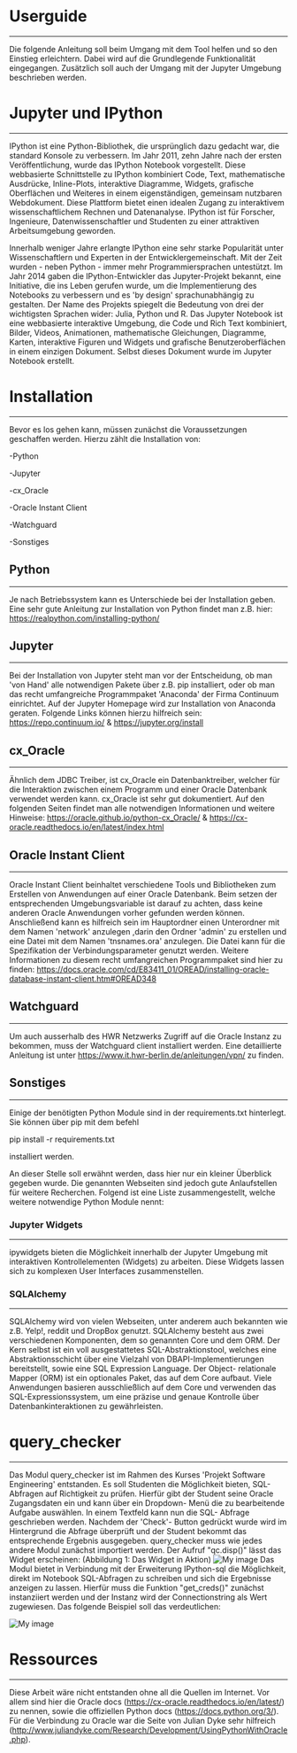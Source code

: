 # Userguide
_____________________________________________________________________________________________________________________

Die folgende Anleitung soll beim Umgang mit dem Tool helfen und so den Einstieg erleichtern. Dabei wird auf die Grundlegende Funktionalität eingegangen. Zusätzlich soll auch der Umgang mit der Jupyter Umgebung beschrieben werden.

# Jupyter und IPython
_____________________________________________________________________________________________________________________

IPython ist eine Python-Bibliothek, die ursprünglich dazu gedacht war, die standard Konsole zu verbessern. Im Jahr 2011, zehn Jahre nach der ersten Veröffentlichung, wurde das IPython Notebook vorgestellt. Diese webbasierte Schnittstelle zu IPython
kombiniert Code, Text, mathematische Ausdrücke, Inline-Plots, interaktive Diagramme, Widgets,
grafische Oberflächen und Weiteres in einem eigenständigen, gemeinsam nutzbaren Webdokument. Diese
Plattform bietet einen idealen Zugang zu interaktivem wissenschaftlichem Rechnen und Datenanalyse.
IPython ist für Forscher, Ingenieure, Datenwissenschaftler  und Studenten zu einer attraktiven Arbeitsumgebung geworden. 

Innerhalb weniger Jahre erlangte IPython eine sehr starke Popularität unter Wissenschaftlern und Experten in der Entwicklergemeinschaft. Mit der Zeit wurden - neben Python - 
immer mehr Programmiersprachen untestützt. Im Jahr 2014 gaben die IPython-Entwickler das Jupyter-Projekt bekannt,
eine Initiative, die ins Leben gerufen wurde, um die Implementierung des Notebooks zu verbessern und es 'by design' sprachunabhängig zu gestalten. Der Name des Projekts spiegelt die Bedeutung von drei der wichtigsten Sprachen wider: Julia, Python und R.
Das Jupyter Notebook ist eine webbasierte interaktive Umgebung, die Code und Rich Text kombiniert,
Bilder, Videos, Animationen, mathematische Gleichungen, Diagramme, Karten, interaktive Figuren und
Widgets und grafische Benutzeroberflächen in einem einzigen Dokument. 
Selbst dieses Dokument wurde im Jupyter Notebook erstellt.


# Installation
_____________________________________________________________________________________________________________________


Bevor es los gehen kann, müssen zunächst die Voraussetzungen geschaffen werden. Hierzu zählt die Installation von:

-Python

-Jupyter

-cx_Oracle

-Oracle Instant Client

-Watchguard

-Sonstiges


## Python
_____________________________________________________________________________________________________________________
Je nach Betriebssystem kann es Unterschiede bei der Installation geben. Eine sehr gute Anleitung zur Installation von Python findet man z.B. hier: https://realpython.com/installing-python/

## Jupyter
_____________________________________________________________________________________________________________________
Bei der Installation von Jupyter steht man vor der Entscheidung, ob man 'von Hand' alle notwendigen Pakete über z.B. pip installiert, oder ob man das recht umfangreiche Programmpaket 'Anaconda' der Firma Continuum einrichtet. Auf der Jupyter Homepage wird zur Installation von Anaconda geraten. Folgende Links können hierzu hilfreich sein: https://repo.continuum.io/ & https://jupyter.org/install

## cx_Oracle
_____________________________________________________________________________________________________________________
Ähnlich dem JDBC Treiber, ist cx_Oracle ein Datenbanktreiber, welcher für die Interaktion zwischen einem Programm und einer Oracle Datenbank verwendet werden kann. cx_Oracle ist sehr gut dokumentiert. Auf den folgenden Seiten findet man alle notwendigen Informationen und weitere Hinweise: https://oracle.github.io/python-cx_Oracle/ & https://cx-oracle.readthedocs.io/en/latest/index.html

## Oracle Instant Client
_____________________________________________________________________________________________________________________
Oracle Instant Client beinhaltet verschiedene Tools und Bibliotheken zum Erstellen von Anwendungen auf einer Oracle Datenbank.
Beim setzen der entsprechenden Umgebungsvariable ist darauf zu achten, dass keine anderen Oracle Anwendungen vorher gefunden werden können.
Anschließend kann es hilfreich sein im Hauptordner einen Unterordner mit dem Namen 'network' anzulegen ,darin den Ordner 'admin' zu erstellen und eine Datei mit dem Namen 'tnsnames.ora' anzulegen. Die Datei kann für die Spezifikation der Verbindungsparameter genutzt werden. 
Weitere Informationen zu diesem recht umfangreichen Programmpaket sind hier zu finden: https://docs.oracle.com/cd/E83411_01/OREAD/installing-oracle-database-instant-client.htm#OREAD348

## Watchguard
_____________________________________________________________________________________________________________________
Um auch ausserhalb des HWR Netzwerks Zugriff auf die Oracle Instanz zu bekommen, muss der Watchguard client installiert werden. Eine detaillierte Anleitung ist unter https://www.it.hwr-berlin.de/anleitungen/vpn/ zu finden. 

## Sonstiges
_____________________________________________________________________________________________________________________
Einige der benötigten Python Module sind in der requirements.txt hinterlegt. Sie können über pip mit dem befehl

pip install -r requirements.txt

installiert werden. 


An dieser Stelle soll erwähnt werden, dass hier nur ein kleiner Überblick gegeben wurde. Die genannten Webseiten sind jedoch gute Anlaufstellen für weitere Recherchen. Folgend ist eine Liste zusammengestellt, welche weitere notwendige Python Module nennt:

### Jupyter Widgets
_____________________________________________________________________________________________________________________
ipywidgets bieten die Möglichkeit innerhalb der Jupyter Umgebung mit interaktiven Kontrollelementen (Widgets) zu arbeiten. Diese Widgets lassen sich zu komplexen User Interfaces zusammenstellen.

### SQLAlchemy
_____________________________________________________________________________________________________________________
SQLAlchemy wird von vielen Webseiten, unter anderem auch bekannten wie z.B. Yelp!, reddit und DropBox genutzt. SQLAlchemy besteht aus zwei verschiedenen Komponenten, dem so genannten Core und dem ORM. Der Kern selbst ist ein voll ausgestattetes SQL-Abstraktionstool, welches eine Abstraktionsschicht über eine Vielzahl von DBAPI-Implementierungen bereitstellt, sowie eine SQL Expression Language. Der Object- relationale Mapper (ORM) ist ein optionales Paket, das auf dem Core aufbaut. Viele Anwendungen basieren ausschließlich auf dem Core und verwenden das SQL-Expressionssystem, um eine präzise und genaue Kontrolle über Datenbankinteraktionen zu gewährleisten.

# query_checker
_____________________________________________________________________________________________________________________

Das Modul query_checker ist im Rahmen des Kurses 'Projekt Software Engineering' entstanden. Es soll Studenten die Möglichkeit bieten, SQL- Abfragen auf Richtigkeit zu prüfen. Hierfür gibt der Student seine Oracle Zugangsdaten ein und kann über ein Dropdown- Menü die zu bearbeitende Aufgabe auswählen. In einem Textfeld kann nun die SQL- Abfrage geschrieben werden. Nachdem der 'Check'- Button gedrückt wurde wird im Hintergrund die Abfrage überprüft und der Student bekommt das entsprechende Ergebnis ausgegeben. query_checker muss wie jedes andere Modul zunächst importiert werden. Der Aufruf "qc.disp()" lässt das Widget erscheinen: (Abbildung 1: Das Widget in Aktion)
![My image](Salbinus.github.com/edjuSQL/)
Das Modul bietet in Verbindung mit der Erweiterung IPython-sql die Möglichkeit, direkt im Notebook SQL-Abfragen zu schreiben und sich die Ergebnisse anzeigen zu lassen. Hierfür muss die Funktion "get_creds()" zunächst instanziiert werden und der Instanz wird der Connectionstring als Wert zugewiesen. Das folgende Beispiel soll das verdeutlichen:

![My image](Salbinus.github.com/edjuSQL/ipython_sql.png)

# Ressources
_____________________________________________________________________________________________________________________

Diese Arbeit wäre nicht entstanden ohne all die Quellen im Internet. Vor allem sind hier die Oracle docs (https://cx-oracle.readthedocs.io/en/latest/) zu nennen, sowie die offiziellen Python docs (https://docs.python.org/3/). 
Für die Verbindung zu Oracle war die Seite von Julian Dyke sehr hilfreich (http://www.juliandyke.com/Research/Development/UsingPythonWithOracle.php). 
